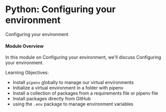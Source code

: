 # Python: Configuring your environment
Configuring your environment

#### Module Overview 
In this module on Configuring your environment, we'll discuss Configuring your environment. 

Learning Objectives: 

- Install `pipenv` globally to manage our virtual environments
- Initialize a virtual environment in a folder with pipenv
- Install a collection of packages from a requirements file or pipenv file
- Install packages directly from GitHub
- using the `.env` package to manage environment variables


